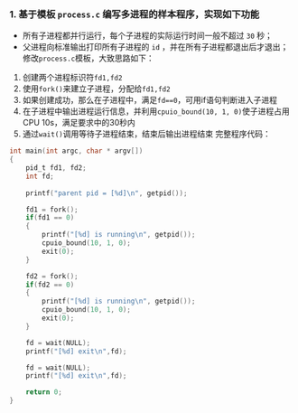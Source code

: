 ### 1. 基于模板 `process.c` 编写多进程的样本程序，实现如下功能
- 所有子进程都并行运行，每个子进程的实际运行时间一般不超过 `30` 秒；
- 父进程向标准输出打印所有子进程的 `id` ，并在所有子进程都退出后才退出；
修改`process.c`模板，大致思路如下：
1. 创建两个进程标识符`fd1,fd2`
2. 使用`fork()`来建立子进程，分配给`fd1,fd2`
3. 如果创建成功，那么在子进程中，满足`fd==0`，可用if语句判断进入子进程
4. 在子进程中输出进程运行信息，并利用`cpuio_bound(10, 1, 0)`使子进程占用CPU 10s，满足要求中的30秒内
5. 通过`wait()`调用等待子进程结束，结束后输出进程结束
完整程序代码：
```c
int main(int argc, char * argv[])
{
	pid_t fd1, fd2;
	int fd;
	
	printf("parent pid = [%d]\n", getpid());

	fd1 = fork();
	if(fd1 == 0)
	{
		printf("[%d] is running\n", getpid());
		cpuio_bound(10, 1, 0);
		exit(0);
	}

	fd2 = fork();
	if(fd2 == 0)
	{
		printf("[%d] is running\n", getpid());
		cpuio_bound(10, 1, 0);
		exit(0);
	}

	fd = wait(NULL);
	printf("[%d] exit\n",fd);

	fd = wait(NULL);
	printf("[%d] exit\n",fd);

	return 0;
}
```